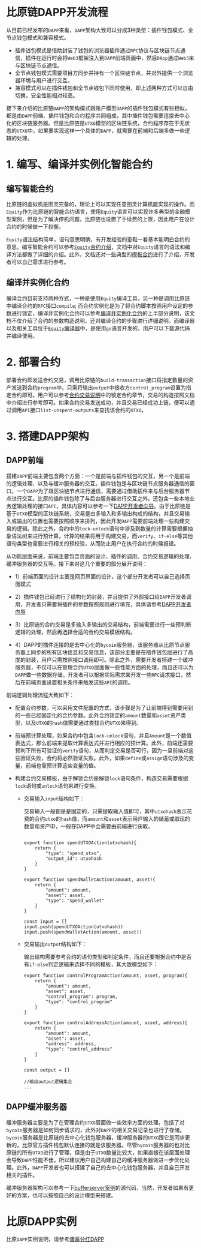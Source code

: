 # 比原链DAPP开发流程

从目前已经发布的`DAPP`来看，`DAPP`架构大致可以分成3种类型：插件钱包模式、全节点钱包模式和兼容模式。
- 插件钱包模式是借助封装了钱包的浏览器插件通过`RPC`协议与区块链节点通信，插件在运行时会将`Web3`框架注入到`DAPP`前端页面中，然后`DApp`通过`Web3`来与区块链节点通信。
- 全节点钱包模式需要项目方同步并持有一个区块链节点，并对外提供一个浏览器环境与用户进行交互。
- 兼容模式可以在插件钱包和全节点钱包下同时使用，即上述两种方式可以自由切换，安全性能相对较高。

接下来介绍的比原链`DAPP`的架构模式跟账户模型`DAPP`的插件钱包模式有些相似，都是由`DAPP`前端、插件钱包和合约程序共同组成，其中插件钱包需要连接去中心化的区块链服务器。但是比原链是`UTXO`模型的区块链系统，合约程序存在于无状态的`UTXO`中，如果要实现这样一个具体的`DAPP`，就需要在前端和后端多做一些逻辑的处理。

# 1. 编写、编译并实例化智能合约

## 编写智能合约
    
比原链的虚拟机是图灵完备的，理论上可以实现任意图灵计算机能实现的操作。而`Equity`作为比原链的智能合约语言，使用`Equity`语言可以实现许多典型的金融模型案例，但是为了解决停机问题，比原链也设置了手续费的上限，因此用户在设计合约的时候做一下权衡。 
    
`Equity`语法结构简单，语句意思明确，有开发经验的童鞋一看基本能明白合约的意思。编写智能合约可以参考[`Equity`合约介绍](https://docs.bytom.io/mydoc_smart_contract_overview.cn.html)，文档中对`Equity`语言的语法和编译方法都做了详细的介绍。此外，文档还对一些典型的[模板合约](https://docs.bytom.io/mydoc_contract_template.cn.html)进行了介绍，开发者可以自己需求进行参考。

## 编译并实例化合约
    
编译合约目前支持两种方式，一种是使用`Equity`编译工具，另一种是调用比原链中编译合约的`RPC`接口`compile`; 而合约实例化是为了将合约脚本按照用户设定的参数进行锁定，编译并实例化合约可以参考[编译并实例化合约](https://docs.bytom.io/mydoc_smart_contract_build.cn.html)的上半部分说明，该文档不仅介绍了合约的参数构造说明，还对编译合约的步骤进行详细说明。而编译器以及相关工具位于[`Equity`编译器](https://github.com/Bytom/equity)中，是使用`go`语言开发的，用户可以下载源代码并编译使用。

# 2. 部署合约

部署合约即发送合约交易，调用比原链的`build-transaction`接口将指定数量的资产发送到合约`program`中，只需将输出`output`中接收方`control_program`设置为指定合约即可。用户可以参考[合约交易说明](https://docs.bytom.io/mydoc_smart_contract_build.cn.html)中的锁定合约章节，交易的构造按照文档中介绍进行参考即可。如果合约交易发送成功，并且交易已经成功上链，便可以通过调用`API`接口`list-unspent-outputs`来查找该合约的`UTXO`。

# 3. 搭建DAPP架构
   
## DAPP前端
    
搭建`DAPP`前端主要包含两个方面：一个是前端与插件钱包的交互，另一个是前端的逻辑处理、以及与缓冲服务器的交互。插件钱包是与区块链节点服务器通信的窗口，一个`DAPP`为了跟区块链节点进行通信，需要通过借助插件来与后台服务器节点进行交互。比原的插件钱包除了与后台服务器进行交互之外，还包含一些本地业务逻辑处理的接口`API`，具体内容可以参考一下[DAPP开发者向导](https://github.com/Bytom/Bystore/wiki/Dapp-Developer-Guide)。由于比原链是基于`UTXO`模型的区块链系统，交易是由多输入和多输出构成的结构，并且交易输入或输出的位置也需要按照顺序来排列，因此开发`DAPP`需要前端处理一些构建交易的逻辑。除此之外，合约中的`lock-unlock`语句中涉及到数量的计算需要根据抽象语法树来进行预计算，计算的结果将用于构建交易，而`verify`、`if-else`等其他语句类型也需要进行相关的预校验，从而防止用户在执行合约的时候报错。

从功能层面来说，前端主要包含页面的设计、插件的调用、合约交易逻辑的处理、缓冲服务器的交互等。接下来对这几个重要的部分展开说明： 

- 1）前端页面的设计主要是网页界面的设计，这个部分开发者可以自己选择页面模式
    
- 2）插件钱包已经进行了结构化的封装，并且提供了外部接口给`DAPP`开发者调用，开发者只需要将插件的参数按照规则进行填充，具体请参考[DAPP开发者向导](https://github.com/Bytom/Bystore/wiki/Dapp-Developer-Guide)

- 3）比原链的合约交易是多输入多输出的交易结构，前端需要进行一些预判断逻辑的处理，然后再选择合适的合约交易模板结构。

- 4）DAPP的插件连接的是去中心化的`bycoin`服务器，该服务器从比原节点服务器上同步的所有区块信息和交易信息，该部分主要是在插件钱包层进行了高度的封装，用户只需按照接口调用即可。除此之外，需要开发者搭建一个缓冲服务器，不仅可以在管理合约`UTXO`层面做一些性能方面的处理，而且还可以为`DAPP`做一些数据存储。开发者可以根据实际需求来开发一些`RPC`请求接口，然后在前端页面设置相关条件来触发这些`API`的调用。

前端逻辑处理流程大致如下：

- 配置合约参数，可以采用文件配置的方式，该步骤是为了让前端得到需要用到的一些已经固定化的合约参数。此外合约锁定的`amount`数量和`asset`资产类型，以及`UTXO`的`hash`值需要通过查找合约`UTXO`来得到。

- 前端预计算处理，如果合约中包含`lock-unlock`语句，并且`Amount`是一个数值表达式，那么前端来提取计算表达式并进行相应的预计算。此外，前端还需要预判下所有可验证的`verify`语句，从而判定交易是否可行，因为一旦前端对这些验证失败，合约将必然验证失败。此外，如果`define`或`assign`语句涉及的变量，前端也需预计算这些变量的值。

- 构建合约交易模板，由于解锁合约是解锁`lock`语句条件，构造交易需要根据`lock`语句或`unlock`语句来进行变换。

  - 交易输入`input`结构如下：

    交易输入一般都是是固定的，只需提取输入值即可，其中`utxohash`表示花费的合约`utxo`的`hash`值，而`amount`和`asset`表示用户输入的储蓄或取现的数量和资产ID，一般在DAPP中会需要由前端进行获取。

    ```ecmascript 6

    export function spendUTXOAction(utxohash){
        return {
            "type": "spend_utxo",
            "output_id": utxohash
        }
    }

    export function spendWalletAction(amount, asset){
        return {
            "amount": amount,
            "asset": asset,
            "type": "spend_wallet"
        }
    }

    const input = []
    input.push(spendUTXOAction(utxohash))
    input.push(spendWalletAction(amount, asset))
    ```

  - 交易输出`output`结构如下：

    输出结构需要参考合约的语句类型和判定条件，而且还要根据合约中是否有`if-else`判定逻辑来选择不同的模板，其大致模型如下：

    ```ecmascript 6
    export function controlProgramAction(amount, asset, program){
        return {
            "amount": amount,
            "asset": asset,
            "control_program": program,
            "type": "control_program"
        }
    }

    export function controlAddressAction(amount, asset, address){
        return {
            "amount": amount,
            "asset": asset,
            "address": address,
            "type": "control_address"
        }
    }

    const output = []

    //输出output逻辑集合
    ...
    ```

## DAPP缓冲服务器
  
缓冲服务器主要是为了在管理合约`UTXO`层面做一些效率方面的处理，包括了对`bycoin`服务器是如何同步请求的，此外对`DAPP`的相关交易记录也进行了存储。`bycoin`服务器是比原链的去中心化钱包服务器，缓冲服务器的`UTXO`跟它是同步更新的，比原官方插件钱包默认连接的就是该服务器。尽管`bycoin`服务器的也对比原链的所有`UTXO`进行了管理，但是由于`UTXO`数量比较大，如果直接在该层面处理会导致`DAPP`性能不佳，所以建议用户自己构建自己的缓冲服务器做进一步优化处理。此外，`DAPP`开发者也可以搭建了自己的去中心化钱包服务器，并且自己开发相关的插件。

缓冲服务器架构可以参考一下[bufferserver案例](https://github.com/oysheng/bufferserver)的源代码，当然，开发者如果有更好的方案，也可以按照自己的设计模型来搭建。


# 比原DAPP实例

比原`DAPP`实例说明，请参考[储蓄分红DAPP](./instance.md)



    
